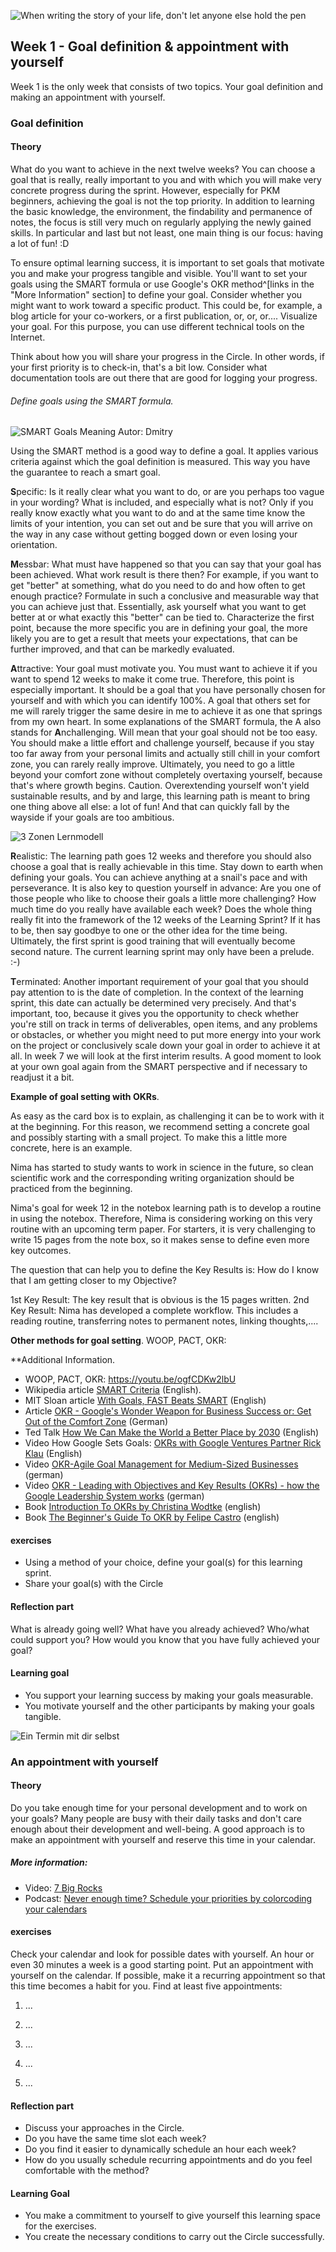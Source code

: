 ![When writing the story of your life, don't let anyone else hold the pen](images/woche1-1.png)

## Week 1 - Goal definition & appointment with yourself

Week 1 is the only week that consists of two topics. Your goal definition and making an appointment with yourself.

### Goal definition

#### Theory
What do you want to achieve in the next twelve weeks? You can choose a goal that is really, really important to you and with which you will make very concrete progress during the sprint. However, especially for PKM beginners, achieving the goal is not the top priority. In addition to learning the basic knowledge, the environment, the findability and permanence of notes, the focus is still very much on regularly applying the newly gained skills.
In particular and last but not least, one main thing is our focus: having a lot of fun! :D

To ensure optimal learning success, it is important to set goals that motivate you and make your progress tangible and visible. You'll want to set your goals using the SMART formula or use Google's OKR method^[links in the "More Information" section] to define your goal. Consider whether you might want to work toward a specific product. This could be, for example, a blog article for your co-workers, or a first publication, or, or, or....
Visualize your goal. For this purpose, you can use different technical tools on the Internet.  

Think about how you will share your progress in the Circle. In other words, if your first priority is to check-in, that's a bit low. Consider what documentation tools are out there that are good for logging your progress.

###### Define goals using the SMART formula.

![SMART Goals Meaning](images/SmartGoals.jpeg)
Autor: Dmitry

Using the SMART method is a good way to define a goal. It applies various criteria against which the goal definition is measured. This way you have the guarantee to reach a smart goal.

**S**pecific: Is it really clear what you want to do, or are you perhaps too vague in your wording? What is included, and especially what is not? Only if you really know exactly what you want to do and at the same time know the limits of your intention, you can set out and be sure that you will arrive on the way in any case without getting bogged down or even losing your orientation.

**M**essbar: What must have happened so that you can say that your goal has been achieved. What work result is there then? For example, if you want to get "better" at something, what do you need to do and how often to get enough practice? Formulate in such a conclusive and measurable way that you can achieve just that. Essentially, ask yourself what you want to get better at or what exactly this "better" can be tied to. Characterize the first point, because the more specific you are in defining your goal, the more likely you are to get a result that meets your expectations, that can be further improved, and that can be markedly evaluated.

**A**ttractive: Your goal must motivate you. You must want to achieve it if you want to spend 12 weeks to make it come true. Therefore, this point is especially important. It should be a goal that you have personally chosen for yourself and with which you can identify 100%. A goal that others set for me will rarely trigger the same desire in me to achieve it as one that springs from my own heart. In some explanations of the SMART formula, the A also stands for **A**nchallenging. Will mean that your goal should not be too easy. You should make a little effort and challenge yourself, because if you stay too far away from your personal limits and actually still chill in your comfort zone, you can rarely really improve. Ultimately, you need to go a little beyond your comfort zone without completely overtaxing yourself, because that's where growth begins.
Caution. Overextending yourself won't yield sustainable results, and by and large, this learning path is meant to bring one thing above all else: a lot of fun! And that can quickly fall by the wayside if your goals are too ambitious.

![3 Zonen Lernmodell](images/3-zonen-lernmodell.png)

**R**ealistic: The learning path goes 12 weeks and therefore you should also choose a goal that is really achievable in this time. Stay down to earth when defining your goals. You can achieve anything at a snail's pace and with perseverance. It is also key to question yourself in advance:
Are you one of those people who like to choose their goals a little more challenging?
How much time do you really have available each week?
Does the whole thing really fit into the framework of the 12 weeks of the Learning Sprint?
If it has to be, then say goodbye to one or the other idea for the time being. Ultimately, the first sprint is good training that will eventually become second nature. The current learning sprint may only have been a prelude. :-)

**T**erminated: Another important requirement of your goal that you should pay attention to is the date of completion.
In the context of the learning sprint, this date can actually be determined very precisely. And that's important, too, because it gives you the opportunity to check whether you're still on track in terms of deliverables, open items, and any problems or obstacles, or whether you might need to put more energy into your work on the project or conclusively scale down your goal in order to achieve it at all.
In week 7 we will look at the first interim results. A good moment to look at your own goal again from the SMART perspective and if necessary to readjust it a bit.

**Example of goal setting with OKRs**.

As easy as the card box is to explain, as challenging it can be to work with it at the beginning. For this reason, we recommend setting a concrete goal and possibly starting with a small project. To make this a little more concrete, here is an example.

Nima has started to study wants to work in science in the future, so clean scientific work and the corresponding writing organization should be practiced from the beginning.

Nima's goal for week 12 in the notebox learning path is to develop a routine in using the notebox. Therefore, Nima is considering working on this very routine with an upcoming term paper. For starters, it is very challenging to write 15 pages from the note box, so it makes sense to define even more key outcomes.

The question that can help you to define the Key Results is: How do I know that I am getting closer to my Objective?

1st Key Result: The key result that is obvious is the 15 pages written.
2nd Key Result: Nima has developed a complete workflow. This includes a reading routine, transferring notes to permanent notes, linking thoughts,....

**Other methods for goal setting**.
WOOP, PACT, OKR:

**Additional Information.

- WOOP, PACT, OKR: https://youtu.be/ogfCDKw2lbU
- Wikipedia article [SMART Criteria](https://en.wikipedia.org/wiki/SMART_criteria) (English).
- MIT Sloan article [With Goals, FAST Beats SMART](https://sloanreview.mit.edu/article/with-goals-fast-beats-smart) (English)
- Article [OKR - Google's Wonder Weapon for Business Success or: Get Out of the Comfort Zone](https://t3n.de/news/okr-google-wunderwaffe-valley-ziele-530092/) (German)
- Ted Talk [How We Can Make the World a Better Place by 2030](https://www.youtube.com/watch?v=o08ykAqLOxk) (English)
- Video How Google Sets Goals: [OKRs with Google Ventures Partner Rick Klau](https://www.youtube.com/watch?v=mJB83EZtAjc) (English)
- Video [OKR-Agile Goal Management for Medium-Sized Businesses](https://www.youtube.com/watch?v=_ugCKONbBNs) (german)
- Video [OKR - Leading with Objectives and Key Results (OKRs) - how the Google Leadership System works](https://www.youtube.com/watch?v=y-aIyqMZfnE&t=) (german)
- Book [Introduction To OKRs by Christina Wodtke](https://www.oreilly.com/business/free/files/introduction-to-okrs.pdf) (english)
- Book [The Beginner's Guide To OKR by Felipe Castro](https://felipecastro.com/resource/The-Beginners-Guide-to-OKR.pdf) (english)

#### exercises
- Using a method of your choice, define your goal(s) for this learning sprint.
- Share your goal(s) with the Circle


#### Reflection part
What is already going well?
What have you already achieved?
Who/what could support you?
How would you know that you have fully achieved your goal?

#### Learning goal
- You support your learning success by making your goals measurable.
- You motivate yourself and the other participants by making your goals tangible.


![Ein Termin mit dir selbst](images/woche1-2.png)
### An appointment with yourself


#### Theory
Do you take enough time for your personal development and to work on your goals? Many people are busy with their daily tasks and don't care enough about their development and well-being. A good approach is to make an appointment with yourself and reserve this time in your calendar.


##### More information:

-   Video: [7 Big Rocks](https://www.youtube.com/watch?v=fmV0gXpXwDU)
-   Podcast: [Never enough time? Schedule your priorities by colorcoding your calendars](http://www.asianefficiency.com/schedule-management/color-code-your-calendar/)


#### exercises

Check your calendar and look for possible dates with yourself. An hour or even 30 minutes a week is a good starting point. Put an appointment with yourself on the calendar. If possible, make it a recurring appointment so that this time becomes a habit for you. Find at least five appointments:

1. ...

2. ...

3. ...

4. ...

5. ...


#### Reflection part
- Discuss your approaches in the Circle.
- Do you have the same time slot each week?
- Do you find it easier to dynamically schedule an hour each week?
- How do you usually schedule recurring appointments and do you feel comfortable with the method?


#### Learning Goal

- You make a commitment to yourself to give yourself this learning space for the exercises.
- You create the necessary conditions to carry out the Circle successfully.
<script src="https://giscus.app/client.js"
        data-repo="cogneon/lernos-zettelkasten"
        data-repo-id="R_kgDOI5YY1w"
        data-category="Announcements"
        data-category-id="DIC_kwDOI5YY184CUTx3"
        data-mapping="pathname"
        data-strict="0"
        data-reactions-enabled="1"
        data-emit-metadata="0"
        data-input-position="bottom"
        data-theme="light"
        data-lang="en"
        crossorigin="anonymous"
        async>
</script>
